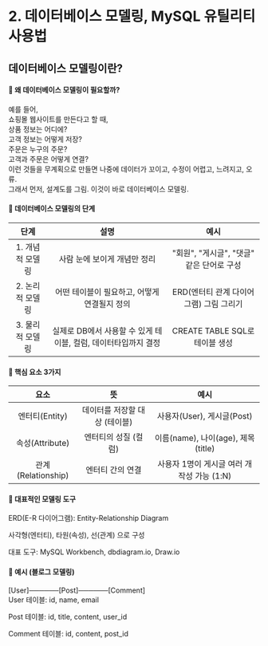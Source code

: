 # 	2. 데이터베이스 모델링, MySQL 유틸리티 사용법
## 데이터베이스 모델링이란?
#### 🔹 왜 데이터베이스 모델링이 필요할까?  
예를 들어,   
쇼핑몰 웹사이트를 만든다고 할 때,  
상품 정보는 어디에?  
고객 정보는 어떻게 저장?  
주문은 누구의 주문?  
고객과 주문은 어떻게 연결?  
이런 것들을 무계획으로 만들면 나중에 데이터가 꼬이고, 수정이 어렵고, 느려지고, 오류.  
그래서 먼저, 설계도를 그림. 이것이 바로 데이터베이스 모델링.  

#### 🔹 데이터베이스 모델링의 단계  
|단계	|설명|	예시|
|:----:|:----:|:----:|
|1. 개념적 모델링	|사람 눈에 보이게 개념만 정리	|"회원", "게시글", "댓글" 같은 단어로 구성|
|2. 논리적 모델링	|어떤 테이블이 필요하고, 어떻게 연결될지 정의|	ERD(엔터티 관계 다이어그램) 그림 그리기|
|3. 물리적 모델링|	실제로 DB에서 사용할 수 있게 테이블, 컬럼, 데이터타입까지 결정|	CREATE TABLE SQL로 테이블 생성|  
  
#### 🔹 핵심 요소 3가지
|요소|	뜻|	예시|
|:----:|:----:|:----:|
|엔터티(Entity)	|데이터를 저장할 대상 (테이블)	|사용자(User), 게시글(Post)|
|속성(Attribute)|	엔터티의 성질 (컬럼)	|이름(name), 나이(age), 제목(title)|
|관계(Relationship)|	엔터티 간의 연결	|사용자 1명이 게시글 여러 개 작성 가능 (1:N)|
  
#### 🔹 대표적인 모델링 도구  
ERD(E-R 다이어그램): Entity-Relationship Diagram  

사각형(엔터티), 타원(속성), 선(관계) 으로 구성  

대표 도구: MySQL Workbench, dbdiagram.io, Draw.io  
  
  
    
#### 🔹 예시 (블로그 모델링)  
[User]───<writes>───[Post]───<has>───[Comment]  
User 테이블: id, name, email  

Post 테이블: id, title, content, user_id  

Comment 테이블: id, content, post_id  

